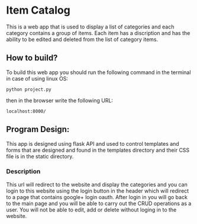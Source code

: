 # Item Catalog
This is a web app that is used to display a list of categories and each category contains a group of items. Each item has a discription and has the ability to be edited and deleted from the list of category items.
## How to build?
To build this web app you should run the following command in the terminal in case of using linux OS:
```
python project.py
```
then in the browser write the following URL:
```
localhost:8000/
```
## Program Design:
This app is designed using flask API and used to control templates and forms that are designed and found in the templates directory and their CSS file is in the static directory.
### Description
This url will redirect to the website and display the categories and you can login to this website using the login button in the header which will redirect to a page that contains google+ login oauth. After login in you will go back to the main page and you will be able to carry out the CRUD operations as a user. You will not be able to edit, add or delete without loging in to the website.
